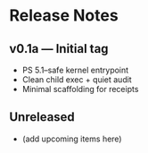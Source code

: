 ﻿# Release Notes

## v0.1a — Initial tag
- PS 5.1–safe kernel entrypoint
- Clean child exec + quiet audit
- Minimal scaffolding for receipts

## Unreleased
- (add upcoming items here)